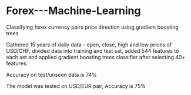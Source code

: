 # Forex---Machine-Learning
Classifying forex currency pairs price direction using gradient boosting trees

Gathered 15 years of daily data - open, close, high and low prices of USD/CHF, divided data into training and test set, added 544 features to each set and applied gradient boosting trees classifier after selecting 40+ features.

Accuracy on test/unseen data is 74%

The model was tested on USD/EUR pair, Accuracy is 75%
